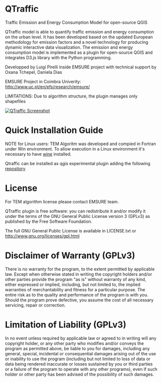 QTraffic
========
Traffic Emission and Energy Consumption Model for open-source QGIS

QTraffic model is able to quantify traffic emission and energy consumption on the urban level.
It has been developed based on the updated European methodology for emission factors and
a novel technology for producing dynamic interactive data visualization. 
The emission and energy consumption model is implemented as a plugin for open-source QGIS and
integrates D3.js library with the Python programming.

Developped by Luigi Pirelli inside EMSURE project with technical support by Oxana Tchepel, Daniela Dias

EMSURE Project in Coimbra Univerity: http://www.uc.pt/en/efs/research/emsure/

LIMITATIONS: Due to algorithm structure, the plugin manages only shapefiles 

[![QTraffic Screenshot](https://www.dropbox.com/s/kvof3ihafntkfyo/QTrafficScreenshot.png?dl=0)](https://github.com/luipir/QTraffic)

Quick Installation Guide
========================
NOTE for Linux users:
TEM Algoritm was developed and compied in Fortran under Win environment. To allow execution in a Linux environment
it's necessary to have [wine](https://www.winehq.org/) installed.

Qtraffic can be installed as qgis experimental plugin adding the following [repository](https://dl.dropboxusercontent.com/u/12837459/qgis_plugins/emsure.xml)

License
=======

For TEM algorithm license please contact EMSURE team.

QTraffic plugin is free software: you can redistribute it and/or modify it
under the terms of the GNU General Public License version 3 (GPLv3) as
published by the Free Software Foundation.

The full GNU General Public License is available in LICENSE.txt or
http://www.gnu.org/licenses/gpl.html

Disclaimer of Warranty (GPLv3)
==============================

There is no warranty for the program, to the extent permitted by
applicable law. Except when otherwise stated in writing the copyright
holders and/or other parties provide the program "as is" without warranty
of any kind, either expressed or implied, including, but not limited to,
the implied warranties of merchantability and fitness for a particular
purpose. The entire risk as to the quality and performance of the program
is with you. Should the program prove defective, you assume the cost of
all necessary servicing, repair or correction.


Limitation of Liability (GPLv3)
===============================

In no event unless required by applicable law or agreed to in writing
will any copyright holder, or any other party who modifies and/or conveys
the program as permitted above, be liable to you for damages, including any
general, special, incidental or consequential damages arising out of the
use or inability to use the program (including but not limited to loss of
data or data being rendered inaccurate or losses sustained by you or third
parties or a failure of the program to operate with any other programs),
even if such holder or other party has been advised of the possibility of
such damages.
